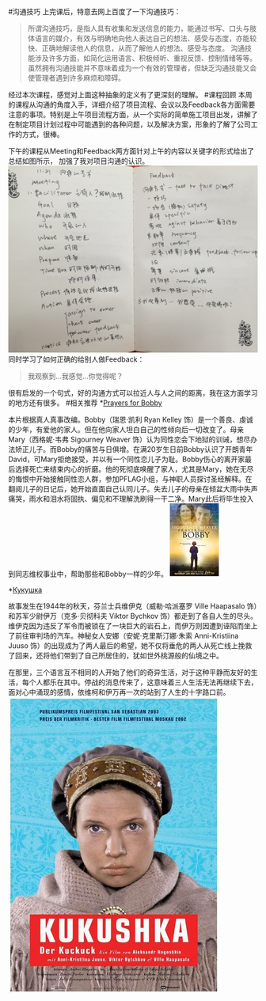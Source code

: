 #沟通技巧
上完课后，特意去网上百度了一下沟通技巧：
>所谓沟通技巧，是指人具有收集和发送信息的能力，能通过书写、口头与肢体语言的媒介，有效与明确地向他人表达自己的想法、感受与态度，亦能较快、正确地解读他人的信息，从而了解他人的想法、感受与态度。 沟通技能涉及许多方面，如简化运用语言、积极倾听、重视反馈、控制情绪等等。虽然拥有沟通技能并不意味着成为一个有效的管理者，但缺乏沟通技能又会使管理者遇到许多麻烦和障碍。

经过本次课程，感觉对上面这种抽象的定义有了更深刻的理解。
#课程回顾
本周的课程从沟通的角度入手，详细介绍了项目流程、会议以及Feedback各方面需要注意的事项。特别是上午项目流程方面，从一个实际的简单施工项目出发，讲解了在制定项目计划过程中可能遇到的各种问题，以及解决方案，形象的了解了公司工作的方式，很棒。

下午的课程从Meeting和Feedback两方面针对上午的内容以关键字的形式给出了总结如图所示，
加强了我对项目沟通的认识。
![Keywords](images/IMG_1132.JPG)
同时学习了如何正确的给别人做Feedback：

>我观察到...我感觉...你觉得呢？

很有启发的一个句式，好的沟通方式可以拉近人与人之间的距离，我在这方面学习的地方还有很多。
#相关推荐
*[Prayers for Bobby](http://movie.douban.com/subject/3154003/)

本片根据真人真事改编。Bobby（瑞恩·凯利 Ryan Kelley 饰）是一个善良、虔诚的少年，有爱他的家人。但在他向家人坦白自己的性倾向后一切改变了。母亲Mary（西格妮·韦弗 Sigourney Weaver 饰）认为同性恋会下地狱的训诫，想尽办法矫正儿子。而Bobby的痛苦与日俱增。在满20岁生日前Bobby认识了开朗青年David，可Mary拒绝接受，并以有一个同性恋儿子为耻。Bobby伤心的离开家最后选择死亡来结束内心的折磨。他的死彻底唤醒了家人，尤其是Mary，她在无尽的悔恨中开始接触同性恋人群，参加PFLAG小组，与神职人员探讨圣经解释。在翻阅儿子的日记后，她开始直面自己认同儿子。失去儿子的母亲在倾盆大雨中失声痛哭，雨水和泪水将固执、偏见和不理解洗刷得一干二净。Mary此后将毕生投入到同志维权事业中，帮助那些和Bobby一样的少年。
![pictures](images/p1662271271.jpg)

*[Кукушка](http://movie.douban.com/subject/1308097/)

故事发生在1944年的秋天，芬兰士兵维伊克（威勒·哈派塞罗 Ville Haapasalo 饰）和苏军少尉伊万（克多·贝彻科夫 Viktor Bychkov 饰）都走到了各自人生的尽头。维伊克因为违反了军令而被锁在了一块巨大的岩石上，而伊万则因遭到诬陷而坐上了前往审判场的汽车。神秘女人安娜（安妮·克里斯汀娜·朱索 Anni-Kristiina Juuso 饰）的出现成为了两人最后的希望，她不仅将垂危的两人从死亡线上挽救了回来，还将他们带到了自己所居住的，犹如世外桃源般的仙境之中。 
 
在那里，三个语言互不相同的人开始了他们的奇异生活，对于这种平静而友好的生活，每个人都乐在其中。停战的消息传来了，这意味着三人生活无法再继续下去，面对心中涌现的感情，依维柯和伊万再一次的站到了人生的十字路口前。
![pictures](images/p2088338303.jpg)
